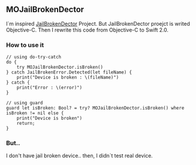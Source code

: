 ## MOJailBrokenDector

I`m inspired [JailBrokenDector](https://github.com/0dayZh/JailbrokenDetector) Project. But JailBrokenDector proejct is writed Objective-C. Then I rewrite this code from Objective-C to Swift 2.0.

### How to use it

	// using do-try-catch
	do {
		try MOJailBrokenDector.isBroken()
	} catch JailBrokenError.Detected(let fileName) {
		print("Device is broken : \(fileName)")
	} catch {
		print("Error : \(error)")
	}

	// using guard
	guard let isBroken: Bool? = try? MOJailBrokenDector.isBroken() where isBroken != nil else {
	    print("Device is broken")
	    return;
	}

### But..

I don't have jail broken device.. then, I didn`t test real device.